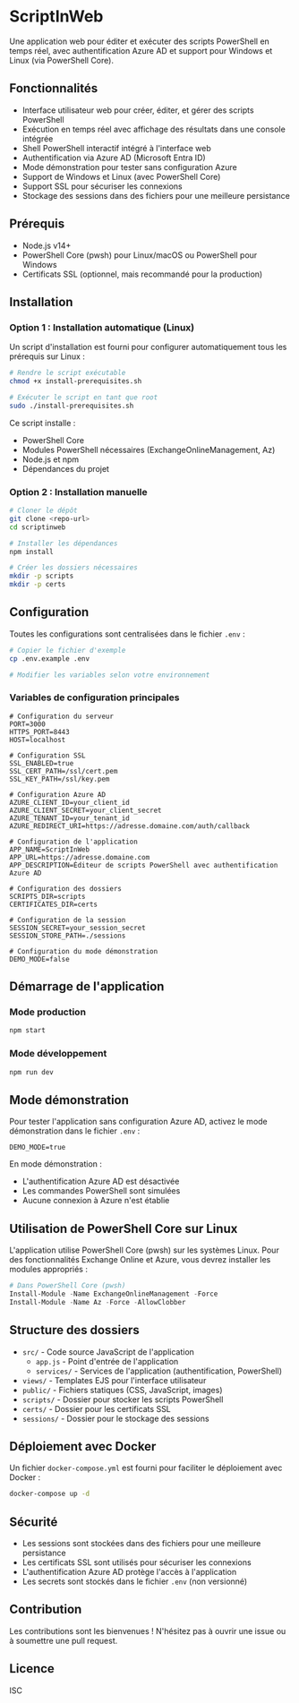 # ScriptInWeb

Une application web pour éditer et exécuter des scripts PowerShell en temps réel, avec authentification Azure AD et support pour Windows et Linux (via PowerShell Core).

## Fonctionnalités

- Interface utilisateur web pour créer, éditer, et gérer des scripts PowerShell
- Exécution en temps réel avec affichage des résultats dans une console intégrée
- Shell PowerShell interactif intégré à l'interface web
- Authentification via Azure AD (Microsoft Entra ID)
- Mode démonstration pour tester sans configuration Azure
- Support de Windows et Linux (avec PowerShell Core)
- Support SSL pour sécuriser les connexions
- Stockage des sessions dans des fichiers pour une meilleure persistance

## Prérequis

- Node.js v14+
- PowerShell Core (pwsh) pour Linux/macOS ou PowerShell pour Windows
- Certificats SSL (optionnel, mais recommandé pour la production)

## Installation

### Option 1 : Installation automatique (Linux)

Un script d'installation est fourni pour configurer automatiquement tous les prérequis sur Linux :

```bash
# Rendre le script exécutable
chmod +x install-prerequisites.sh

# Exécuter le script en tant que root
sudo ./install-prerequisites.sh
```

Ce script installe :
- PowerShell Core
- Modules PowerShell nécessaires (ExchangeOnlineManagement, Az)
- Node.js et npm
- Dépendances du projet

### Option 2 : Installation manuelle

```bash
# Cloner le dépôt
git clone <repo-url>
cd scriptinweb

# Installer les dépendances
npm install

# Créer les dossiers nécessaires
mkdir -p scripts
mkdir -p certs
```

## Configuration

Toutes les configurations sont centralisées dans le fichier `.env` :

```bash
# Copier le fichier d'exemple
cp .env.example .env

# Modifier les variables selon votre environnement
```

### Variables de configuration principales

```
# Configuration du serveur
PORT=3000
HTTPS_PORT=8443
HOST=localhost

# Configuration SSL
SSL_ENABLED=true
SSL_CERT_PATH=/ssl/cert.pem
SSL_KEY_PATH=/ssl/key.pem

# Configuration Azure AD
AZURE_CLIENT_ID=your_client_id
AZURE_CLIENT_SECRET=your_client_secret
AZURE_TENANT_ID=your_tenant_id
AZURE_REDIRECT_URI=https://adresse.domaine.com/auth/callback

# Configuration de l'application
APP_NAME=ScriptInWeb
APP_URL=https://adresse.domaine.com 
APP_DESCRIPTION=Éditeur de scripts PowerShell avec authentification Azure AD

# Configuration des dossiers
SCRIPTS_DIR=scripts
CERTIFICATES_DIR=certs

# Configuration de la session
SESSION_SECRET=your_session_secret
SESSION_STORE_PATH=./sessions

# Configuration du mode démonstration
DEMO_MODE=false
```

## Démarrage de l'application

### Mode production

```bash
npm start
```

### Mode développement

```bash
npm run dev
```

## Mode démonstration

Pour tester l'application sans configuration Azure AD, activez le mode démonstration dans le fichier `.env` :

```
DEMO_MODE=true
```

En mode démonstration :
- L'authentification Azure AD est désactivée
- Les commandes PowerShell sont simulées
- Aucune connexion à Azure n'est établie

## Utilisation de PowerShell Core sur Linux

L'application utilise PowerShell Core (pwsh) sur les systèmes Linux. Pour des fonctionnalités Exchange Online et Azure, vous devrez installer les modules appropriés :

```powershell
# Dans PowerShell Core (pwsh)
Install-Module -Name ExchangeOnlineManagement -Force
Install-Module -Name Az -Force -AllowClobber
```

## Structure des dossiers

- `src/` - Code source JavaScript de l'application
  - `app.js` - Point d'entrée de l'application
  - `services/` - Services de l'application (authentification, PowerShell)
- `views/` - Templates EJS pour l'interface utilisateur
- `public/` - Fichiers statiques (CSS, JavaScript, images)
- `scripts/` - Dossier pour stocker les scripts PowerShell
- `certs/` - Dossier pour les certificats SSL
- `sessions/` - Dossier pour le stockage des sessions

## Déploiement avec Docker

Un fichier `docker-compose.yml` est fourni pour faciliter le déploiement avec Docker :

```bash
docker-compose up -d
```

## Sécurité

- Les sessions sont stockées dans des fichiers pour une meilleure persistance
- Les certificats SSL sont utilisés pour sécuriser les connexions
- L'authentification Azure AD protège l'accès à l'application
- Les secrets sont stockés dans le fichier `.env` (non versionné)

## Contribution

Les contributions sont les bienvenues ! N'hésitez pas à ouvrir une issue ou à soumettre une pull request.

## Licence

ISC
